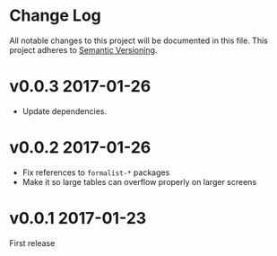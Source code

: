 # Change Log

All notable changes to this project will be documented in this file.
This project adheres to [Semantic Versioning](http://semver.org/).

# v0.0.3 2017-01-26

* Update dependencies.

# v0.0.2 2017-01-26

* Fix references to `formalist-*` packages
* Make it so large tables can overflow properly on larger screens

# v0.0.1 2017-01-23

First release
